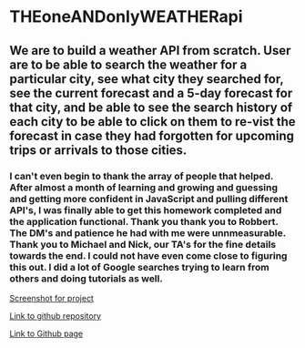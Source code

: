 # THEoneANDonlyWEATHERapi

## We are to build a weather API from scratch. User are to be able to search the weather for a particular city, see what city they searched for, see the current forecast and a 5-day forecast for that city, and be able to see the search history of each city to be able to click on them to re-vist the forecast in case they had forgotten for upcoming trips or arrivals to those cities.

### I can't even begin to thank the array of people that helped. After almost a month of learning and growing and guessing and getting more confident in JavaScript and pulling different API's, I was finally able to get this homework completed and the application functional. Thank you thank you to Robbert. The DM's and patience he had with me were unnmeasurable. Thank you to Michael and Nick, our TA's for the fine details towards the end. I could not have even come close to figuring this out. I did a lot of Google searches trying to learn from others and doing tutorials as well.

[Screenshot for project](./assets/images/Screenshotofweatherapi.png)

[Link to github repository](https://github.com/jayrodbutray/THEoneANDonlyWEATHERapi)

[Link to Github page](https://jayrodbutray.github.io/THEoneANDonlyWEATHERapi)